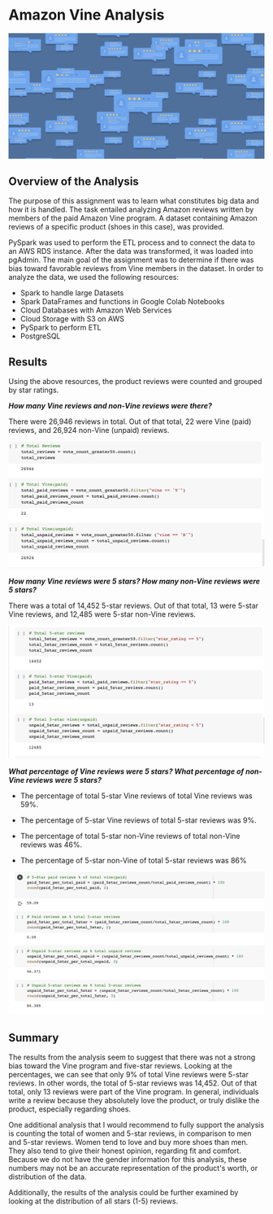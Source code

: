 # Amazon Vine Analysis

![readme.PNG](PNGs/readme.png)


## Overview of the Analysis

The purpose of this assignment was to learn what constitutes big data and how it is handled. The task entailed analyzing Amazon reviews written by members of the paid Amazon Vine program. A dataset containing Amazon reviews of a specific product (shoes in this case), was provided. 

PySpark was used to perform the ETL process and to connect the data to an AWS RDS instance. After the data was transformed, it was loaded into pgAdmin. The main goal of the assignment was to determine if there was bias toward favorable reviews from Vine members in the dataset. In order to analyze the data, we used the following resources: 

- Spark to handle large Datasets
- Spark DataFrames and functions in Google Colab Notebooks
- Cloud Databases with Amazon Web Services
- Cloud Storage with S3 on AWS
- PySpark to perform ETL
- PostgreSQL


## Results

Using the above resources, the product reviews were counted and grouped by star ratings.

***How many Vine reviews and non-Vine reviews were there?***

There were 26,946 reviews in total. Out of that total, 22 were Vine (paid) reviews, and 26,924 non-Vine (unpaid) reviews. 


![vine_pu.PNG](PNGs/vine_pu.png)


***How many Vine reviews were 5 stars? How many non-Vine reviews were 5 stars?***

There was a total of 14,452 5-star reviews. Out of that total, 13 were 5-star Vine reviews, and 12,485 were 5-star non-Vine reviews.


![5-star.PNG](PNGs/5-star.png)


***What percentage of Vine reviews were 5 stars? What percentage of non-Vine reviews were 5 stars?***

- The percentage of total 5-star Vine reviews of total Vine reviews was 59%. 
- The percentage of 5-star Vine reviews of total 5-star reviews was 9%. 

- The percentage of total 5-star non-Vine reviews of total non-Vine reviews was 46%. 
- The percentage of 5-star non-Vine of total 5-star reviews was 86%


![perc.PNG](PNGs/perc.png)


## Summary

The results from the analysis seem to suggest that there was not a strong bias toward the Vine program and five-star reviews. Looking at the percentages, we can see that only 9% of total Vine reviews were 5-star reviews. In other words, the total of 5-star reviews was 14,452. Out of that total, only 13 reviews were part of the Vine program. In general, individuals write a review because they absolutely love the product, or truly dislike the product, especially regarding shoes. 

One additional analysis that I would recommend to fully support the analysis is counting the total of women and 5-star reviews, in comparison to men and 5-star reviews. Women tend to love and buy more shoes than men. They also tend to give their honest opinion, regarding fit and comfort. Because we do not have the gender information for this analysis, these numbers may not be an accurate representation of the product's worth, or distribution of the data.

Additionally, the results of the analysis could be further  examined by looking at the distribution of all stars (1-5) reviews.
